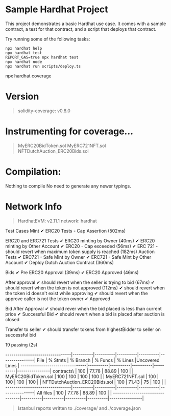 # Sample Hardhat Project

This project demonstrates a basic Hardhat use case. It comes with a sample contract, a test for that contract, and a script that deploys that contract.

Try running some of the following tasks:

```shell
npx hardhat help
npx hardhat test
REPORT_GAS=true npx hardhat test
npx hardhat node
npx hardhat run scripts/deploy.ts
```
 npx hardhat coverage

Version
=======
> solidity-coverage: v0.8.0

Instrumenting for coverage...
=============================

> MyERC20BidToken.sol
> MyERC721NFT.sol
> NFTDutchAuction_ERC20Bids.sol

Compilation:
============

Nothing to compile
No need to generate any newer typings.

Network Info
============
> HardhatEVM: v2.11.1
> network:    hardhat



  Test Cases
    Mint
      ✔ ERC20 Tests - Cap Assertion (502ms)

  ERC20 and ERC721 Tests
    ✔ ERC20 minting by Owner (40ms)
    ✔ ERC20 minting by Other Account
    ✔ ERC20 - Cap exceeded (56ms)
    ✔ ERC 721 - should revert when maximum token supply is reached (182ms)
    Auction Tests
      ✔ ERC721 - Safe Mint by Owner
      ✔ ERC721 - Safe Mint by Other Account
      ✔ Deploy Dutch Auction Contract (360ms)

  Bids
    ✔ Pre ERC20 Approval (39ms)
    ✔ ERC20 Approved (46ms)

  After approval
    ✔ should revert when the seller is trying to bid (67ms)
    ✔ should revert when the token is not approved (112ms)
    ✔ should revert when the token id doesn't exist while approving
    ✔ should revert when the approve caller is not the token owner
    ✔ Approved

  Bid After Approval
    ✔ should rever when the bid placed is less than current price
    ✔ Successful Bid
    ✔ should revert when a bid is placed after auction is closed

  Transfer to seller
    ✔ should transfer tokens from highestBidder to seller on successful bid


  19 passing (2s)

--------------------------------|----------|----------|----------|----------|----------------|
File                            |  % Stmts | % Branch |  % Funcs |  % Lines |Uncovered Lines |
--------------------------------|----------|----------|----------|----------|----------------|
 contracts\                     |      100 |    77.78 |    88.89 |      100 |                |
  MyERC20BidToken.sol           |      100 |      100 |      100 |      100 |                |
  MyERC721NFT.sol               |      100 |      100 |      100 |      100 |                |
  NFTDutchAuction_ERC20Bids.sol |      100 |    71.43 |       75 |      100 |                |
--------------------------------|----------|----------|----------|----------|----------------|
All files                       |      100 |    77.78 |    88.89 |      100 |                |
--------------------------------|----------|----------|----------|----------|----------------|

> Istanbul reports written to ./coverage/ and ./coverage.json